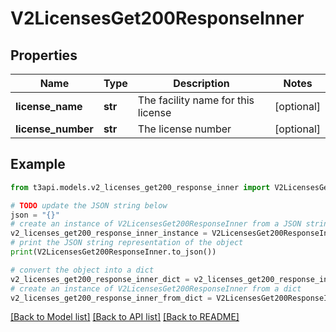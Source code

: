 # V2LicensesGet200ResponseInner


## Properties

Name | Type | Description | Notes
------------ | ------------- | ------------- | -------------
**license_name** | **str** | The facility name for this license | [optional] 
**license_number** | **str** | The license number | [optional] 

## Example

```python
from t3api.models.v2_licenses_get200_response_inner import V2LicensesGet200ResponseInner

# TODO update the JSON string below
json = "{}"
# create an instance of V2LicensesGet200ResponseInner from a JSON string
v2_licenses_get200_response_inner_instance = V2LicensesGet200ResponseInner.from_json(json)
# print the JSON string representation of the object
print(V2LicensesGet200ResponseInner.to_json())

# convert the object into a dict
v2_licenses_get200_response_inner_dict = v2_licenses_get200_response_inner_instance.to_dict()
# create an instance of V2LicensesGet200ResponseInner from a dict
v2_licenses_get200_response_inner_from_dict = V2LicensesGet200ResponseInner.from_dict(v2_licenses_get200_response_inner_dict)
```
[[Back to Model list]](../README.md#documentation-for-models) [[Back to API list]](../README.md#documentation-for-api-endpoints) [[Back to README]](../README.md)


